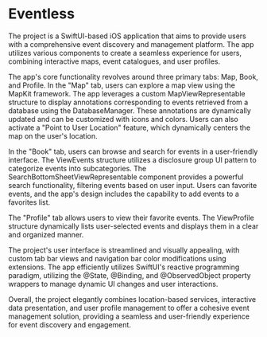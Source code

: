 # Eventless
  The project is a SwiftUI-based iOS application that aims to provide users with a comprehensive event discovery and management platform. The app utilizes various components to create a seamless experience for users, combining interactive maps, event catalogues, and user profiles.

  The app's core functionality revolves around three primary tabs: Map, Book, and Profile. In the "Map" tab, users can explore a map view using the MapKit framework. The app leverages a custom MapViewRepresentable structure to display annotations corresponding to events retrieved from a database using the DatabaseManager. These annotations are dynamically updated and can be customized with icons and colors. Users can also activate a "Point to User Location" feature, which dynamically centers the map on the user's location.

  In the "Book" tab, users can browse and search for events in a user-friendly interface. The ViewEvents structure utilizes a disclosure group UI pattern to categorize events into subcategories. The SearchBottomSheetViewRepresentable component provides a powerful search functionality, filtering events based on user input. Users can favorite events, and the app's design includes the capability to add events to a favorites list.

  The "Profile" tab allows users to view their favorite events. The ViewProfile structure dynamically lists user-selected events and displays them in a clear and organized manner.

  The project's user interface is streamlined and visually appealing, with custom tab bar views and navigation bar color modifications using extensions. The app efficiently utilizes SwiftUI's reactive programming paradigm, utilizing the @State, @Binding, and @ObservedObject property wrappers to manage dynamic UI changes and user interactions.

  Overall, the project elegantly combines location-based services, interactive data presentation, and user profile management to offer a cohesive event management solution, providing a seamless and user-friendly experience for event discovery and engagement.

